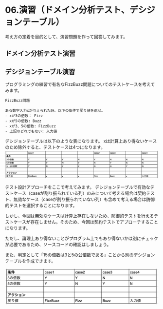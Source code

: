 # 06.演習（ドメイン分析テスト、デシジョンテーブル）

考え方の定着を目的として、演習問題を作って回答してみます。


## ドメイン分析テスト演習


## デシジョンテーブル演習
プログラミングの練習で有名なFizzBuzz問題についてのテストケースを考えてみます。
```
FizzBuzz問題

ある数字入力xが与えられた時、以下の条件で戻り値を返せ。
- xが3の倍数： Fizz
- xが5の倍数: Buzz
- xが3、5の倍数: FizzBuzz
- 上記のどれでもない: 入力値
```

デシジョンテーブルは以下のような表になります。
xは計算上あり得ないケースのため除外すると、テストケースは4つになります。
![FIzzBuzz](../images/software_testing/FizzBuzz.png)

テスト設計アプローチをここで考えてみます。
デシジョンテーブルで有効なテストケース（caseが割り振られている列）のみについて考える場合は契約テスト、無効なケース（caseが割り振られていない列）も含めて考える場合は防御的テストを選択することになります。

しかし、今回は無効なケースは計算上存在しないため、防御的テストを行えるテストケースが存在しません。そのため、今回は契約テストでアプローチすることになります。

ただし、論理上あり得ないことがプログラム上でもあり得ないかは別にチェックが必要であるため、ソースコードの確認はしましょう。

また、判定として「15の倍数は3と5の公倍数である」ことから別のデシジョンテーブルを作成できます。

![decision_table](../images/software_testing/FizzBuzz2.png)
